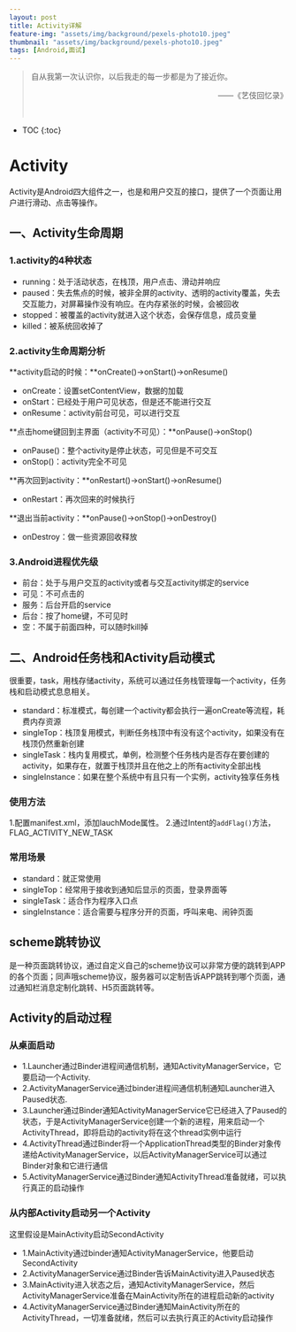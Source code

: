 ```yaml
---
layout: post
title: Activity详解
feature-img: "assets/img/background/pexels-photo10.jpeg"
thumbnail: "assets/img/background/pexels-photo10.jpeg"
tags: [Android,面试]
---
```


> 自从我第一次认识你，以后我走的每一步都是为了接近你。 <br>
> <p align="right">——《艺伎回忆录》</p> 
* TOC
{:toc}

# Activity

Activity是Android四大组件之一，也是和用户交互的接口，提供了一个页面让用户进行滑动、点击等操作。

## 一、Activity生命周期

### 1.activity的4种状态

* running：处于活动状态，在栈顶，用户点击、滑动并响应
* paused：失去焦点的时候，被非全屏的activity、透明的activity覆盖，失去交互能力，对屏幕操作没有响应。在内存紧张的时候，会被回收
* stopped：被覆盖的activity就进入这个状态，会保存信息，成员变量
* killed：被系统回收掉了

### 2.activity生命周期分析

**activity启动的时候：**onCreate()->onStart()->onResume()

* onCreate：设置setContentView，数据的加载
* onStart：已经处于用户可见状态，但是还不能进行交互
* onResume：activity前台可见，可以进行交互

**点击home键回到主界面（activity不可见）：**onPause()->onStop()
* onPause()：整个activity是停止状态，可见但是不可交互
* onStop()：activity完全不可见

**再次回到activity：**onRestart()->onStart()->onResume()
* onRestart：再次回来的时候执行

**退出当前activity：**onPause()->onStop()->onDestroy()
* onDestroy：做一些资源回收释放

### 3.Android进程优先级

* 前台：处于与用户交互的activity或者与交互activity绑定的service
* 可见：不可点击的
* 服务：后台开启的service
* 后台：按了home键，不可见时
* 空：不属于前面四种，可以随时kill掉

## 二、Android任务栈和Activity启动模式

很重要，task，用栈存储activity，系统可以通过任务栈管理每一个activity，任务栈和启动模式息息相关。

* standard：标准模式，每创建一个activity都会执行一遍onCreate等流程，耗费内存资源
* singleTop：栈顶复用模式，判断任务栈顶中有没有这个activity，如果没有在栈顶仍然重新创建
* singleTask：栈内复用模式，单例，检测整个任务栈内是否存在要创建的activity，如果存在，就置于栈顶并且在他之上的所有activity全部出栈
* singleInstance：如果在整个系统中有且只有一个实例，activity独享任务栈

### 使用方法

1.配置manifest.xml，添加lauchMode属性。
2.通过Intent的`addFlag()`方法，FLAG_ACTIVITY_NEW_TASK

### 常用场景

* standard：就正常使用
* singleTop：经常用于接收到通知后显示的页面，登录界面等
* singleTask：适合作为程序入口点
* singleInstance：适合需要与程序分开的页面，呼叫来电、闹钟页面

## scheme跳转协议

是一种页面跳转协议，通过自定义自己的scheme协议可以非常方便的跳转到APP的各个页面；同声哦scheme协议，服务器可以定制告诉APP跳转到哪个页面，通过通知栏消息定制化跳转、H5页面跳转等。

## Activity的启动过程

### 从桌面启动

* 1.Launcher通过Binder进程间通信机制，通知ActivityManagerService，它要启动一个Activity.
* 2.ActivityManagerService通过binder进程间通信机制通知Launcher进入Paused状态.
* 3.Launcher通过Binder通知ActivityManagerService它已经进入了Paused的状态，于是ActivityManagerService创建一个新的进程，用来启动一个ActivityThread，即将启动的activity将在这个thread实例中运行
* 4.ActivityThread通过Binder将一个ApplicationThread类型的Binder对象传递给ActivityManagerService，以后ActivityManagerService可以通过Binder对象和它进行通信
* 5.ActivityManagerService通过Binder通知ActivityThread准备就绪，可以执行真正的启动操作

### 从内部Activity启动另一个Activity

这里假设是MainActivity启动SecondActivity

* 1.MainActivity通过binder通知ActivityManagerService，他要启动SecondActivity
* 2.ActivityManagerService通过Binder告诉MainActivity进入Paused状态
* 3.MainActivity进入状态之后，通知ActivityManagerService，然后ActivityManagerService准备在MainActivity所在的进程启动新的activity
* 4.ActivityManagerService通过Binder通知MainActivity所在的ActivityThread，一切准备就绪，然后可以去执行真正的Activity启动操作


